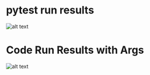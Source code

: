 # pytest run results
![alt text](https://github.com/niladri-lahiri/mnist-example/blob/feature/test/images/pytest.PNG)

# Code Run Results with Args
![alt text](https://github.com/niladri-lahiri/mnist-example/blob/feature/test/images/Code%20Run.PNG)
